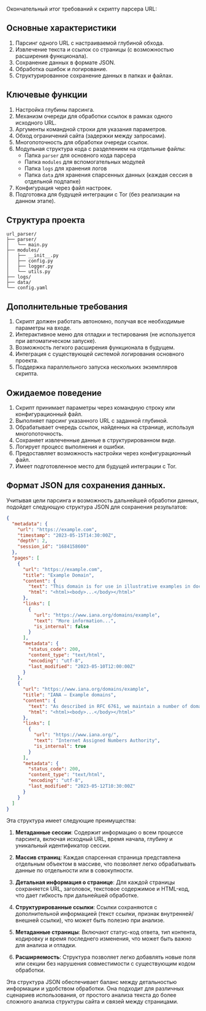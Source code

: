 Окончательный итог требований к скрипту парсера URL:

## Основные характеристики

1. Парсинг одного URL с настраиваемой глубиной обхода.
2. Извлечение текста и ссылок со страницы (с возможностью расширения функционала).
3. Сохранение данных в формате JSON.
4. Обработка ошибок и логирование.
5. Структурированное сохранение данных в папках и файлах.

## Ключевые функции

1. Настройка глубины парсинга.
2. Механизм очереди для обработки ссылок в рамках одного исходного URL.
3. Аргументы командной строки для указания параметров.
4. Обход ограничений сайта (задержки между запросами).
5. Многопоточность для обработки очереди ссылок.
6. Модульная структура кода с разделением на отдельные файлы:
   - Папка `parser` для основного кода парсера
   - Папка `modules` для вспомогательных модулей
   - Папка `logs` для хранения логов
   - Папка `data` для хранения спарсенных данных (каждая сессия в отдельной подпапке)
7. Конфигурация через файл настроек.
8. Подготовка для будущей интеграции с Tor (без реализации на данном этапе).

## Структура проекта

```
url_parser/
├── parser/
│   └── main.py
├── modules/
│   ├── __init__.py
│   ├── config.py
│   ├── logger.py
│   └── utils.py
├── logs/
├── data/
└── config.yaml
```

## Дополнительные требования

1. Скрипт должен работать автономно, получая все необходимые параметры на входе.
2. Интерактивное меню для отладки и тестирования (не используется при автоматическом запуске).
3. Возможность легкого расширения функционала в будущем.
4. Интеграция с существующей системой логирования основного проекта.
5. Поддержка параллельного запуска нескольких экземпляров скрипта.

## Ожидаемое поведение

1. Скрипт принимает параметры через командную строку или конфигурационный файл.
2. Выполняет парсинг указанного URL с заданной глубиной.
3. Обрабатывает очередь ссылок, найденных на странице, используя многопоточность.
4. Сохраняет извлеченные данные в структурированном виде.
5. Логирует процесс выполнения и ошибки.
6. Предоставляет возможность настройки через конфигурационный файл.
7. Имеет подготовленное место для будущей интеграции с Tor.

## Формат JSON для сохранения данных. 

Учитывая цели парсинга и возможность дальнейшей обработки данных, подойдет следующую структура JSON для сохранения результатов:

```json
{
  "metadata": {
    "url": "https://example.com",
    "timestamp": "2023-05-15T14:30:00Z",
    "depth": 2,
    "session_id": "1684158600"
  },
  "pages": [
    {
      "url": "https://example.com",
      "title": "Example Domain",
      "content": {
        "text": "This domain is for use in illustrative examples in documents...",
        "html": "<html><body>...</body></html>"
      },
      "links": [
        {
          "url": "https://www.iana.org/domains/example",
          "text": "More information...",
          "is_internal": false
        }
      ],
      "metadata": {
        "status_code": 200,
        "content_type": "text/html",
        "encoding": "utf-8",
        "last_modified": "2023-05-10T12:00:00Z"
      }
    },
    {
      "url": "https://www.iana.org/domains/example",
      "title": "IANA — Example domains",
      "content": {
        "text": "As described in RFC 6761, we maintain a number of domains...",
        "html": "<html><body>...</body></html>"
      },
      "links": [
        {
          "url": "https://www.iana.org/",
          "text": "Internet Assigned Numbers Authority",
          "is_internal": true
        }
      ],
      "metadata": {
        "status_code": 200,
        "content_type": "text/html",
        "encoding": "utf-8",
        "last_modified": "2023-05-12T10:30:00Z"
      }
    }
  ]
}
```

Эта структура имеет следующие преимущества:

1. **Метаданные сессии**: Содержит информацию о всем процессе парсинга, включая исходный URL, время начала, глубину и уникальный идентификатор сессии.

2. **Массив страниц**: Каждая спарсенная страница представлена отдельным объектом в массиве, что позволяет легко обрабатывать данные по отдельности или в совокупности.

3. **Детальная информация о странице**: Для каждой страницы сохраняется URL, заголовок, текстовое содержимое и HTML-код, что дает гибкость при дальнейшей обработке.

4. **Структурированные ссылки**: Ссылки сохраняются с дополнительной информацией (текст ссылки, признак внутренней/внешней ссылки), что может быть полезно при анализе.

5. **Метаданные страницы**: Включают статус-код ответа, тип контента, кодировку и время последнего изменения, что может быть важно для анализа и отладки.

6. **Расширяемость**: Структура позволяет легко добавлять новые поля или секции без нарушения совместимости с существующим кодом обработки.

Эта структура JSON обеспечивает баланс между детальностью информации и удобством обработки. Она подходит для различных сценариев использования, от простого анализа текста до более сложного анализа структуры сайта и связей между страницами.
